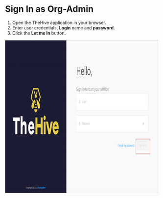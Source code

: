 # Sign In as Org-Admin

1. Open the TheHive application in your browser. 
1. Enter user credentials, **Login** name and **password**.
1. Click the **Let me In** button. 

<img src="/thehive/images/user-guides/analyst-corner/sign-in-screen.png" alt="sign-in screen" width="500" height="500"/>